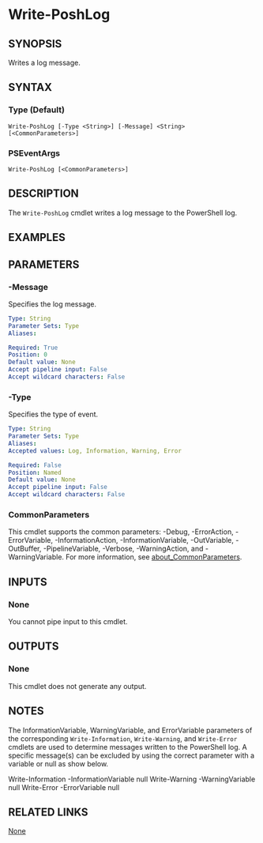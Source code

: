 ﻿---
external help file: PoshToolbox-help.xml
Module Name: PoshToolbox
online version: https://gitlab.com/PoshAJ/PoshToolbox/-/blob/main/docs/Write-PoshLog.md
schema: 2.0.0
---

# Write-PoshLog

## SYNOPSIS

Writes a log message.

## SYNTAX

### Type (Default)

```
Write-PoshLog [-Type <String>] [-Message] <String> [<CommonParameters>]
```

### PSEventArgs

```
Write-PoshLog [<CommonParameters>]
```

## DESCRIPTION

The `Write-PoshLog` cmdlet writes a log message to the PowerShell log.

## EXAMPLES

## PARAMETERS

### -Message

Specifies the log message.

```yaml
Type: String
Parameter Sets: Type
Aliases:

Required: True
Position: 0
Default value: None
Accept pipeline input: False
Accept wildcard characters: False
```

### -Type

Specifies the type of event.

```yaml
Type: String
Parameter Sets: Type
Aliases:
Accepted values: Log, Information, Warning, Error

Required: False
Position: Named
Default value: None
Accept pipeline input: False
Accept wildcard characters: False
```

### CommonParameters

This cmdlet supports the common parameters: -Debug, -ErrorAction, -ErrorVariable, -InformationAction, -InformationVariable, -OutVariable, -OutBuffer, -PipelineVariable, -Verbose, -WarningAction, and -WarningVariable. For more information, see [about_CommonParameters](http://go.microsoft.com/fwlink/?LinkID=113216).

## INPUTS

### None

You cannot pipe input to this cmdlet.

## OUTPUTS

### None

This cmdlet does not generate any output.

## NOTES

The InformationVariable, WarningVariable, and ErrorVariable parameters of the corresponding `Write-Information`, `Write-Warning`, and `Write-Error` cmdlets are used to determine messages written to the PowerShell log. A specific message(s) can be excluded by using the correct parameter with a variable or null as show below.

Write-Information -InformationVariable null
Write-Warning -WarningVariable null
Write-Error -ErrorVariable null

## RELATED LINKS

[None]()
